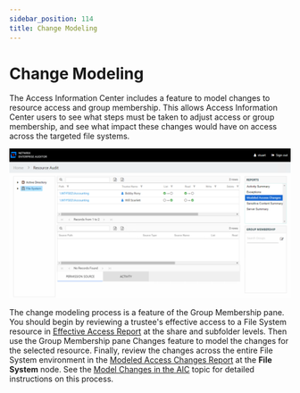 ```yaml
---
sidebar_position: 114
title: Change Modeling
---
```


# Change Modeling

The Access Information Center includes a feature to model changes to resource access and group membership. This allows Access Information Center users to see what steps must be taken to adjust access or group membership, and see what impact these changes would have on access across the targeted file systems.

![Modeled Access Changes report](../../../../../../../static/Content/Resources/Images/Access/InformationCenter/ResourceAudit/ChangeModeling/Overview.png "Modeled Access Changes report")

The change modeling process is a feature of the Group Membership pane. You should begin by reviewing a trustee's effective access to a File System resource in [Effective Access Report](../FileSystem/ShareSubfolder/EffectiveAccess "Effective Access Report") at the share and subfolder levels. Then use the Group Membership pane Changes feature to model the changes for the selected resource. Finally, review the changes across the entire File System environment in the [Modeled Access Changes Report](ModeledAccessChanges "Modeled Access Changes Report") at the **File System** node. See the [Model Changes in the AIC](Model "Model Changes in the AIC") topic for detailed instructions on this process.